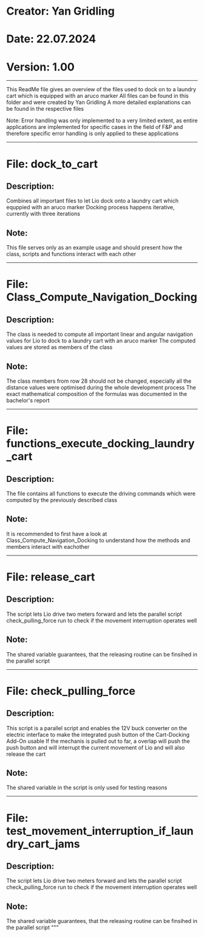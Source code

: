 # Creator:     Yan Gridling
# Date:        22.07.2024
# Version:     1.00

---------------------------------------------------------------------------------
This ReadMe file gives an overview of the files used
to dock on to a laundry cart which is equipped with an aruco marker
All files can be found in this folder and were created by Yan Gridling
A more detailed explanations can be found in the respective files

Note: Error handling was only implemented to a very limited extent, 
as entire applications are implemented for specific cases in the field of F&P and 
therefore specific error handling is only applied to these applications


---------------------------------------------------------------------------------
# File: dock_to_cart

## Description: 
Combines all important files to let Lio dock onto a laundry cart 
which equppied with an aruco marker
Docking process happens iterative, currently with three iterations

## Note: 
This file serves only as an example usage and should present how the class, scripts and functions
interact with each other


---------------------------------------------------------------------------------
# File: Class_Compute_Navigation_Docking

## Description: 
The class is needed to compute all important linear and angular navigation values for Lio
to dock to a laundry cart with an aruco marker
The computed values are stored as members of the class

## Note: 
The class members from row 28 should not be changed, especially all the distance values were optimised
during the whole development process
The exact mathematical composition of the formulas was documented in the bachelor's report


---------------------------------------------------------------------------------
# File: functions_execute_docking_laundry_cart

## Description: 
The file contains all functions to execute the driving commands which were computed 
by the previously described class

## Note: 
It is recommended to first have a look at Class_Compute_Navigation_Docking to understand 
how the methods and members interact with eachother


---------------------------------------------------------------------------------
# File: release_cart

## Description: 
The script lets Lio drive two meters forward and lets the parallel script check_pulling_force run
to check if the movement interruption operates well

## Note: 
The shared variable guarantees, that the releasing routine can be finsihed in the parallel script


---------------------------------------------------------------------------------
# File: check_pulling_force

## Description: 
This script is a parallel script and enables the 12V buck converter on the electric interface
to make the integrated push button of the Cart-Docking Add-On usable
If the mechanis is pulled out to far, a overlap will push the push button and will interrupt the current 
movement of Lio and will also release the cart

## Note: 
The shared variable in the script is only used for testing reasons


---------------------------------------------------------------------------------
# File: test_movement_interruption_if_laundry_cart_jams

## Description: 
The script lets Lio drive two meters forward and lets the parallel script check_pulling_force run
to check if the movement interruption operates well

## Note: 
The shared variable guarantees, that the releasing routine can be finsihed in the parallel script
"""
